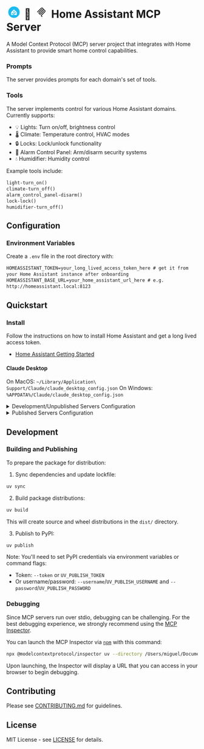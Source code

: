 # <img src="./img/ha.png" height="30" style="border-radius: 250%; margin: 0 5px;"> 🤝 <img src="./img/mcp.png" height="30" style="border-radius: 20%; margin: 0 5px;"> Home Assistant MCP Server

A Model Context Protocol (MCP) server project that integrates with Home Assistant to provide smart home control capabilities.

### Prompts

The server provides prompts for each domain's set of tools. 

### Tools

The server implements control for various Home Assistant domains. Currently supports:
- 💡 Lights: Turn on/off, brightness control
- 🌡️ Climate: Temperature control, HVAC modes
- 🔒 Locks: Lock/unlock functionality  
- 🚨 Alarm Control Panel: Arm/disarm security systems
- 💧 Humidifier: Humidity control


Example  tools include:

```
light-turn_on()
climate-turn_off()
alarm_control_panel-disarm()
lock-lock()
humidifier-turn_off()
```

## Configuration

### Environment Variables

Create a `.env` file in the root directory with:

```
HOMEASSISTANT_TOKEN=your_long_lived_access_token_here # get it from your Home Assistant instance after onboarding
HOMEASSISTANT_BASE_URL=your_home_assistant_url_here # e.g. http://homeassistant.local:8123
```

## Quickstart

### Install

Follow the instructions on how to install Home Assistant and get a long lived access token.
- [Home Assistant Getting Started](https://www.home-assistant.io/getting-started/)

#### Claude Desktop

On MacOS: `~/Library/Application\ Support/Claude/claude_desktop_config.json`
On Windows: `%APPDATA%/Claude/claude_desktop_config.json`

<details>
  <summary>Development/Unpublished Servers Configuration</summary>
  ```
  "mcpServers": {
    "home-assistant-server": {
      "command": "uv",
      "args": [
        "--directory",
        "/path/to/home-assistant-server",
        "run",
        "home-assistant-server"
      ]
    }
  }
  ```
</details>

<details>
  <summary>Published Servers Configuration</summary>
  ```
  "mcpServers": {
    "home-assistant-server": {
      "command": "uvx",
      "args": [
        "home-assistant-server"
      ]
    }
  }
  ```
</details>

## Development

### Building and Publishing

To prepare the package for distribution:

1. Sync dependencies and update lockfile:
```bash
uv sync
```

2. Build package distributions:
```bash
uv build
```

This will create source and wheel distributions in the `dist/` directory.

3. Publish to PyPI:
```bash
uv publish
```

Note: You'll need to set PyPI credentials via environment variables or command flags:
- Token: `--token` or `UV_PUBLISH_TOKEN`
- Or username/password: `--username`/`UV_PUBLISH_USERNAME` and `--password`/`UV_PUBLISH_PASSWORD`

### Debugging

Since MCP servers run over stdio, debugging can be challenging. For the best debugging
experience, we strongly recommend using the [MCP Inspector](https://github.com/modelcontextprotocol/inspector).


You can launch the MCP Inspector via [`npm`](https://docs.npmjs.com/downloading-and-installing-node-js-and-npm) with this command:

```bash
npx @modelcontextprotocol/inspector uv --directory /Users/miguel/Documents/home-assistant-server/home-assistant-server run home-assistant-server
```


Upon launching, the Inspector will display a URL that you can access in your browser to begin debugging.


## Contributing

Please see [CONTRIBUTING.md](CONTRIBUTING.md) for guidelines.

## License

MIT License - see [LICENSE](LICENSE) for details.